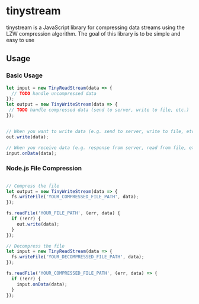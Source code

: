 # tinystream
tinystream is a JavaScript library for compressing data streams using the LZW compression algorithm. The goal of this library is to be simple and easy to use

## Usage

### Basic Usage
```javascript
let input = new TinyReadStream(data => {
  // TODO handle uncompressed data
});
let output = new TinyWriteStream(data => {
 // TODO handle compressed data (send to server, write to file, etc.)
});


// When you want to write data (e.g. send to server, write to file, etc.)
out.write(data);

// When you receive data (e.g. response from server, read from file, etc.)
input.onData(data);
```

### Node.js File Compression
```javascript

// Compress the file
let output = new TinyWriteStream(data => {
  fs.writeFile('YOUR_COMPRESSED_FILE_PATH', data);
});

fs.readFile('YOUR_FILE_PATH', (err, data) {
  if (!err) {
    out.write(data);
  }
});

// Decompress the file
let input = new TinyReadStream(data => {
  fs.writeFile('YOUR_DECOMPRESSED_FILE_PATH', data);
});

fs.readFile('YOUR_COMPRESSED_FILE_PATH', (err, data) => {
  if (!err) {
    input.onData(data);
  }
});
```
